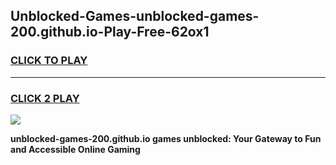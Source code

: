 
## Unblocked-Games-unblocked-games-200.github.io-Play-Free-62ox1
<h3>
<a href="https://premium76.site?title=unblocked-games-200.github.io&ref=09A">CLICK TO PLAY</a></h3>
<hr>

<h3>
<a href="https://premium76.site?title=unblocked-games-200.github.io&ref=09A">CLICK 2 PLAY</a>
  
</h3>

<a href="https://premium76.site?title=unblocked-games-200.github.io&ref=09A"><img src="https://clearcache.store/games.png"></a>


**unblocked-games-200.github.io games unblocked: Your Gateway to Fun and Accessible Online Gaming**
